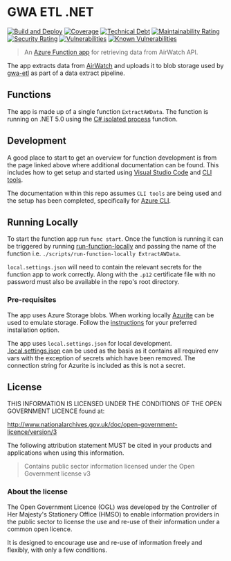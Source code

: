 # GWA ETL .NET

[![Build and Deploy](https://github.com/DEFRA/gwa-etl-dotnet/actions/workflows/build-and-deploy.yml/badge.svg)](https://github.com/DEFRA/gwa-etl-dotnet/actions/workflows/build-and-deploy.yml)
[![Coverage](https://sonarcloud.io/api/project_badges/measure?project=DEFRA_gwa-etl-dotnet&metric=coverage)](https://sonarcloud.io/dashboard?id=DEFRA_gwa-etl-dotnet)
[![Technical Debt](https://sonarcloud.io/api/project_badges/measure?project=DEFRA_gwa-etl-dotnet&metric=sqale_index)](https://sonarcloud.io/dashboard?id=DEFRA_gwa-etl-dotnet)
[![Maintainability Rating](https://sonarcloud.io/api/project_badges/measure?project=DEFRA_gwa-etl-dotnet&metric=sqale_rating)](https://sonarcloud.io/dashboard?id=DEFRA_gwa-etl-dotnet)\
[![Security Rating](https://sonarcloud.io/api/project_badges/measure?project=DEFRA_gwa-etl-dotnet&metric=security_rating)](https://sonarcloud.io/dashboard?id=DEFRA_gwa-etl-dotnet)
[![Vulnerabilities](https://sonarcloud.io/api/project_badges/measure?project=DEFRA_gwa-etl-dotnet&metric=vulnerabilities)](https://sonarcloud.io/dashboard?id=DEFRA_gwa-etl-dotnet)
[![Known Vulnerabilities](https://snyk.io/test/github/defra/gwa-etl-dotnet/badge.svg)](https://snyk.io/test/github/defra/gwa-etl-dotnet)

> An [Azure Function app](https://azure.microsoft.com/en-gb/services/functions/)
> for retrieving data from AirWatch API.

The app extracts data from
[AirWatch](https://www.vmware.com/products/workspace-one.html) and uploads it
to blob storage used by [gwa-etl](https://github.com/DEFRA/gwa-etl) as part of
a data extract pipeline.

## Functions

The app is made up of a single function `ExtractAWData`. The function is
running on .NET 5.0 using the
[C# isolated process](https://docs.microsoft.com/en-us/azure/azure-functions/dotnet-isolated-process-guide)
function.

## Development

A good place to start to get an overview for function development is from the
page linked above where additional documentation can be found. This includes
how to get setup and started using
[Visual Studio Code](https://docs.microsoft.com/en-us/azure/azure-functions/dotnet-isolated-process-developer-howtos?pivots=development-environment-vscode)
and
[CLI tools](https://docs.microsoft.com/en-us/azure/azure-functions/dotnet-isolated-process-developer-howtos?pivots=development-environment-cli).

The documentation within this repo assumes `CLI tools` are being used and
the setup has been completed, specifically for
[Azure CLI](https://docs.microsoft.com/en-us/cli/azure/install-azure-cli).

## Running Locally

To start the function app run `func start`. Once the function is running it can
be triggered by running [run-function-locally](./scripts/run-function-locally)
and passing the name of the function i.e.
`./scripts/run-function-locally ExtractAWData`.

`local.settings.json` will need to contain the relevant secrets for
the function app to work correctly. Along with the `.p12` certificate file
with no password must also be available in the repo's root directory.

### Pre-requisites

The app uses Azure Storage blobs. When working locally
[Azurite](https://github.com/Azure/Azurite) can be used to emulate storage.
Follow the
[instructions](https://docs.microsoft.com/en-us/azure/storage/common/storage-use-azurite)
for your preferred installation option.

The app uses `local.settings.json` for local development.
[.local.settings.json](.local.settings.json) can be used as the
basis as it contains all required env vars with the exception of secrets which
have been removed. The connection string for Azurite is included as this is not
a secret.

## License

THIS INFORMATION IS LICENSED UNDER THE CONDITIONS OF THE OPEN GOVERNMENT
LICENCE found at:

<http://www.nationalarchives.gov.uk/doc/open-government-licence/version/3>

The following attribution statement MUST be cited in your products and
applications when using this information.

> Contains public sector information licensed under the Open Government license
> v3

### About the license

The Open Government Licence (OGL) was developed by the Controller of Her
Majesty's Stationery Office (HMSO) to enable information providers in the
public sector to license the use and re-use of their information under a common
open licence.

It is designed to encourage use and re-use of information freely and flexibly,
with only a few conditions.
